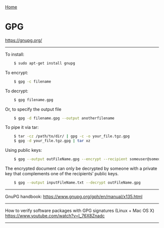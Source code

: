 [Home](Readme.md)
# GPG

https://gnupg.org/

---

To install:

```bash
    $ sudo apt-get install gnupg
```

To encrypt:

```bash
    $ gpg -c filename
```

To decrypt:

```bash
    $ gpg filename.gpg
```

Or, to specify the output file

```bash
    $ gpg -d filename.gpg --output anotherfilename
```

To pipe it via tar:

```bash
    $ tar -cz /path/to/dir/ | gpg -c -o your_file.tgz.gpg
    $ gpg -d your_file.tgz.gpg | tar xz
```

Using public keys:

```bash
    $ gpg --output outFileName.gpg --encrypt --recipient someuser@somedomain.com inputFileName.txt
```

The encrypted document can only be decrypted by someone with a private key that complements one of the recipients’ public keys.

```bash
    $ gpg --output inputFileName.txt --decrypt outFileName.gpg   
```
    
---

GnuPG handbook:
https://www.gnupg.org/gph/en/manual/x135.html

---

How to verify software packages with GPG signatures (Linux + Mac OS X)
https://www.youtube.com/watch?v=I_76X8Znadc

---
